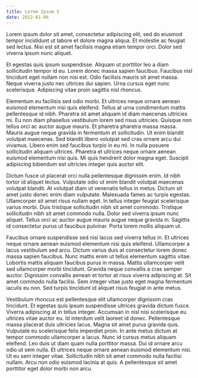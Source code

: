 ```yaml
---
title: Lorem Ipsum 5
date: 2022-01-06
---
```


Lorem ipsum dolor sit amet, consectetur adipiscing elit, sed do eiusmod tempor incididunt ut labore et dolore magna aliqua. Et molestie ac feugiat sed lectus. Nisi est sit amet facilisis magna etiam tempor orci. Dolor sed viverra ipsum nunc aliquet.

Et egestas quis ipsum suspendisse. Aliquam ut porttitor leo a diam sollicitudin tempor id eu. Lorem donec massa sapien faucibus. Faucibus nisl tincidunt eget nullam non nisi est. Odio facilisis mauris sit amet massa. Neque viverra justo nec ultrices dui sapien. Urna cursus eget nunc scelerisque. Adipiscing vitae proin sagittis nisl rhoncus.

Elementum eu facilisis sed odio morbi. Et ultrices neque ornare aenean euismod elementum nisi quis eleifend. Tellus at urna condimentum mattis pellentesque id nibh. Pharetra sit amet aliquam id diam maecenas ultricies mi. Eu non diam phasellus vestibulum lorem sed risus ultricies. Quisque non tellus orci ac auctor augue mauris. Et pharetra pharetra massa massa. Mauris augue neque gravida in fermentum et sollicitudin. Ut enim blandit volutpat maecenas. Sed blandit libero volutpat sed cras ornare arcu dui vivamus. Libero enim sed faucibus turpis in eu mi. In nulla posuere sollicitudin aliquam ultrices. Pharetra et ultrices neque ornare aenean euismod elementum nisi quis. Mi quis hendrerit dolor magna eget. Suscipit adipiscing bibendum est ultricies integer quis auctor elit.

Dictum fusce ut placerat orci nulla pellentesque dignissim enim. Id nibh tortor id aliquet lectus. Vulputate odio ut enim blandit volutpat maecenas volutpat blandit. At volutpat diam ut venenatis tellus in metus. Dictum sit amet justo donec enim diam vulputate. Malesuada fames ac turpis egestas. Ullamcorper sit amet risus nullam eget. In tellus integer feugiat scelerisque varius morbi. Duis tristique sollicitudin nibh sit amet commodo. Tristique sollicitudin nibh sit amet commodo nulla. Dolor sed viverra ipsum nunc aliquet. Tellus orci ac auctor augue mauris augue neque gravida in. Sagittis id consectetur purus ut faucibus pulvinar. Porta lorem mollis aliquam ut.

Faucibus ornare suspendisse sed nisi lacus sed viverra tellus in. Et ultrices neque ornare aenean euismod elementum nisi quis eleifend. Ullamcorper a lacus vestibulum sed arcu. Dictum varius duis at consectetur lorem donec massa sapien faucibus. Nunc mattis enim ut tellus elementum sagittis vitae. Lobortis mattis aliquam faucibus purus in massa. Mattis ullamcorper velit sed ullamcorper morbi tincidunt. Gravida neque convallis a cras semper auctor. Dignissim convallis aenean et tortor at risus viverra adipiscing at. Sit amet commodo nulla facilisi. Sem integer vitae justo eget magna fermentum iaculis eu non. Sed turpis tincidunt id aliquet risus feugiat in ante metus.

Vestibulum rhoncus est pellentesque elit ullamcorper dignissim cras tincidunt. Et egestas quis ipsum suspendisse ultrices gravida dictum fusce. Viverra adipiscing at in tellus integer. Accumsan in nisl nisi scelerisque eu ultrices vitae auctor eu. Id interdum velit laoreet id donec. Pellentesque massa placerat duis ultricies lacus. Magna sit amet purus gravida quis. Vulputate eu scelerisque felis imperdiet proin. In ante metus dictum at tempor commodo ullamcorper a lacus. Nunc id cursus metus aliquam eleifend. Leo duis ut diam quam nulla porttitor massa. Dui id ornare arcu odio ut sem nulla. Et ultrices neque ornare aenean euismod elementum nisi. Ut eu sem integer vitae. Sollicitudin nibh sit amet commodo nulla facilisi nullam. Arcu non odio euismod lacinia at quis. A pellentesque sit amet porttitor eget dolor morbi non arcu.
